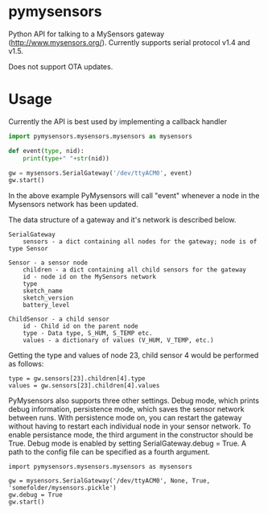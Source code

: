 # pymysensors
Python API for talking to a MySensors gateway (http://www.mysensors.org/). Currently supports serial protocol v1.4 and v1.5.

Does not support OTA updates.

# Usage
Currently the API is best used by implementing a callback handler
```python
import pymysensors.mysensors.mysensors as mysensors

def event(type, nid):
    print(type+" "+str(nid))

gw = mysensors.SerialGateway('/dev/ttyACM0', event)
gw.start()
```

In the above example PyMysensors will call "event" whenever a node in the Mysensors network has been updated.

The data structure of a gateway and it's network is described below.
```
SerialGateway
    sensors - a dict containing all nodes for the gateway; node is of type Sensor

Sensor - a sensor node
    children - a dict containing all child sensors for the gateway
    id - node id on the MySensors network
    type
    sketch_name
    sketch_version
    battery_level

ChildSensor - a child sensor
    id - Child id on the parent node
    type - Data type, S_HUM, S_TEMP etc.
    values - a dictionary of values (V_HUM, V_TEMP, etc.)
```

Getting the type and values of node 23, child sensor 4 would be performed as follows:
```
type = gw.sensors[23].children[4].type
values = gw.sensors[23].children[4].values
```

PyMysensors also supports three other settings. Debug mode, which prints debug information, persistence mode,
which saves the sensor network between runs. With persistence mode on, you can restart the gateway without
having to restart each individual node in your sensor network. To enable persistance mode, the third argument
in the constructor should be True. Debug mode is enabled by setting SerialGateway.debug = True. A path to the config file
can be specified as a fourth argument.

```
import pymysensors.mysensors.mysensors as mysensors

gw = mysensors.SerialGateway('/dev/ttyACM0', None, True, 'somefolder/mysensors.pickle')
gw.debug = True
gw.start()
